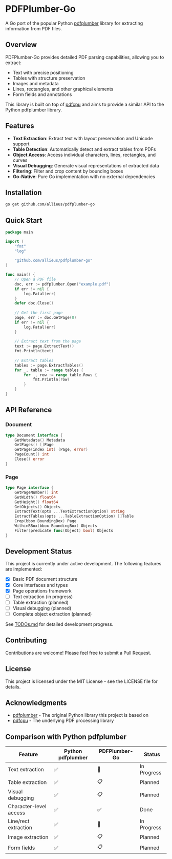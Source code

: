 # PDFPlumber-Go

A Go port of the popular Python [pdfplumber](https://github.com/jsvine/pdfplumber) library for extracting information from PDF files.

## Overview

PDFPlumber-Go provides detailed PDF parsing capabilities, allowing you to extract:
- Text with precise positioning
- Tables with structure preservation
- Images and metadata
- Lines, rectangles, and other graphical elements
- Form fields and annotations

This library is built on top of [pdfcpu](https://github.com/pdfcpu/pdfcpu) and aims to provide a similar API to the Python pdfplumber library.

## Features

- **Text Extraction**: Extract text with layout preservation and Unicode support
- **Table Detection**: Automatically detect and extract tables from PDFs
- **Object Access**: Access individual characters, lines, rectangles, and curves
- **Visual Debugging**: Generate visual representations of extracted data
- **Filtering**: Filter and crop content by bounding boxes
- **Go-Native**: Pure Go implementation with no external dependencies

## Installation

```bash
go get github.com/allieus/pdfplumber-go
```

## Quick Start

```go
package main

import (
    "fmt"
    "log"
    
    "github.com/allieus/pdfplumber-go"
)

func main() {
    // Open a PDF file
    doc, err := pdfplumber.Open("example.pdf")
    if err != nil {
        log.Fatal(err)
    }
    defer doc.Close()
    
    // Get the first page
    page, err := doc.GetPage(0)
    if err != nil {
        log.Fatal(err)
    }
    
    // Extract text from the page
    text := page.ExtractText()
    fmt.Println(text)
    
    // Extract tables
    tables := page.ExtractTables()
    for _, table := range tables {
        for _, row := range table.Rows {
            fmt.Println(row)
        }
    }
}
```

## API Reference

### Document

```go
type Document interface {
    GetMetadata() Metadata
    GetPages() []Page
    GetPage(index int) (Page, error)
    PageCount() int
    Close() error
}
```

### Page

```go
type Page interface {
    GetPageNumber() int
    GetWidth() float64
    GetHeight() float64
    GetObjects() Objects
    ExtractText(opts ...TextExtractionOption) string
    ExtractTables(opts ...TableExtractionOption) []Table
    Crop(bbox BoundingBox) Page
    WithinBBox(bbox BoundingBox) Objects
    Filter(predicate func(Object) bool) Objects
}
```

## Development Status

This project is currently under active development. The following features are implemented:

- [x] Basic PDF document structure
- [x] Core interfaces and types
- [x] Page operations framework
- [ ] Text extraction (in progress)
- [ ] Table extraction (planned)
- [ ] Visual debugging (planned)
- [ ] Complete object extraction (planned)

See [TODOs.md](TODOs.md) for detailed development progress.

## Contributing

Contributions are welcome! Please feel free to submit a Pull Request.

## License

This project is licensed under the MIT License - see the LICENSE file for details.

## Acknowledgments

- [pdfplumber](https://github.com/jsvine/pdfplumber) - The original Python library this project is based on
- [pdfcpu](https://github.com/pdfcpu/pdfcpu) - The underlying PDF processing library

## Comparison with Python pdfplumber

| Feature | Python pdfplumber | PDFPlumber-Go | Status |
|---------|------------------|---------------|---------|
| Text extraction | ✅ | 🚧 | In Progress |
| Table extraction | ✅ | 📋 | Planned |
| Visual debugging | ✅ | 📋 | Planned |
| Character-level access | ✅ | ✅ | Done |
| Line/rect extraction | ✅ | 🚧 | In Progress |
| Image extraction | ✅ | 📋 | Planned |
| Form fields | ✅ | 📋 | Planned |